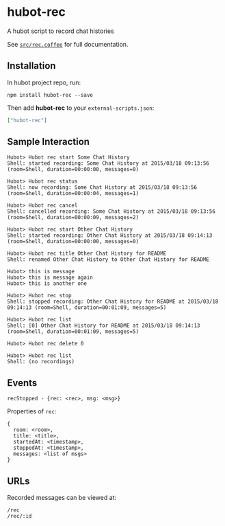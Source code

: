 # hubot-rec

A hubot script to record chat histories

See [`src/rec.coffee`](src/rec.coffee) for full documentation.

## Installation

In hubot project repo, run:

`npm install hubot-rec --save`

Then add **hubot-rec** to your `external-scripts.json`:

```json
["hubot-rec"]
```

## Sample Interaction

```
Hubot> Hubot rec start Some Chat History
Shell: started recording: Some Chat History at 2015/03/18 09:13:56 (room=Shell, duration=00:00:00, messages=0)

Hubot> Hubot rec status
Shell: now recording: Some Chat History at 2015/03/18 09:13:56 (room=Shell, duration=00:00:04, messages=1)

Hubot> Hubot rec cancel
Shell: cancelled recording: Some Chat History at 2015/03/18 09:13:56 (room=Shell, duration=00:00:09, messages=2)

Hubot> Hubot rec start Other Chat History
Shell: started recording: Other Chat History at 2015/03/18 09:14:13 (room=Shell, duration=00:00:00, messages=0)

Hubot> Hubot rec title Other Chat History for README
Shell: renamed Other Chat History to Other Chat History for README

Hubot> this is message
Hubot> this is message again
Hubot> this is another one

Hubot> Hubot rec stop
Shell: stopped recording: Other Chat History for README at 2015/03/18 09:14:13 (room=Shell, duration=00:01:09, messages=5)

Hubot> Hubot rec list
Shell: [0] Other Chat History for README at 2015/03/18 09:14:13 (room=Shell, duration=00:01:09, messages=5)

Hubot> Hubot rec delete 0

Hubot> Hubot rec list
Shell: (no recordings)
```

## Events

```
recStopped - {rec: <rec>, msg: <msg>}
```

Properties of `rec`:

```
{
  room: <room>,
  title: <title>,
  startedAt: <timestamp>,
  stoppedAt: <timestamp>,
  messages: <list of msgs>
}
```

## URLs

Recorded messages can be viewed at:

```
/rec
/rec/:id
```
